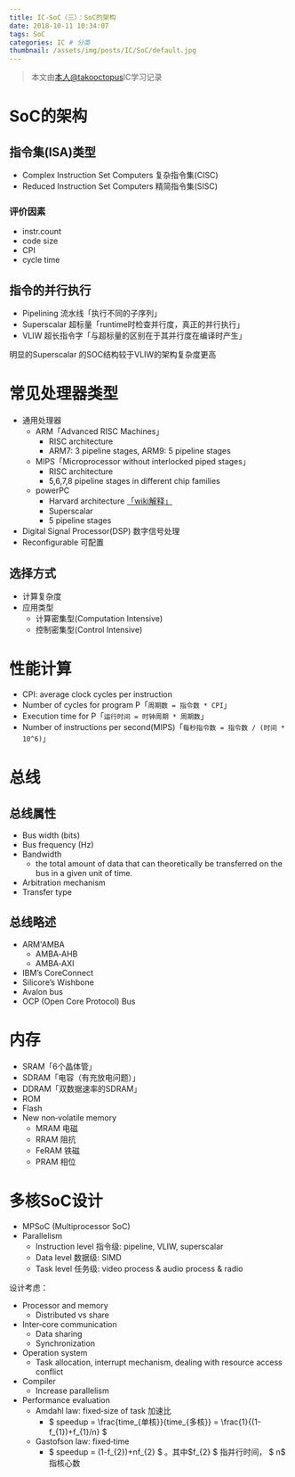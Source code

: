 ```yaml
---
title: IC-SoC（三）：SoC的架构
date: 2018-10-11 10:34:07
tags: SoC
categories: IC # 分类
thumbnail: /assets/img/posts/IC/SoC/default.jpg
---
```


>本文由[本人@takooctopus](https://takooctopus.github.io "たこ焼きのGITHUB")IC学习记录

# SoC的架构

## 指令集(ISA)类型

- Complex Instruction Set Computers 复杂指令集(CISC)
- Reduced Instruction Set Computers 精简指令集(SISC)


### 评价因素

- instr.count
- code size
- CPI
- cycle time


## 指令的并行执行

- Pipelining 流水线「执行不同的子序列」
- Superscalar 超标量「runtime时检查并行度，真正的并行执行」
- VLIW 超长指令字「与超标量的区别在于其并行度在编译时产生」


明显的Superscalar 的SOC结构较于VLIW的架构复杂度更高

# 常见处理器类型

- 通用处理器
    + ARM「Advanced RISC Machines」
        * RISC architecture
        * ARM7: 3 pipeline stages, ARM9: 5 pipeline stages
    + MIPS「Microprocessor without interlocked piped stages」
        * RISC architecture
        * 5,6,7,8 pipeline stages in different chip
families
    + powerPC
        * Harvard architecture [「wiki解释」](https://en.wikipedia.org/wiki/Harvard_architecture)
        * Superscalar
        * 5 pipeline stages
- Digital Signal Processor(DSP) 数字信号处理
- Reconfigurable 可配置


## 选择方式
- 计算复杂度
- 应用类型
    + 计算密集型(Computation Intensive)
    + 控制密集型(Control Intensive)


# 性能计算

- CPI: average clock cycles per instruction
- Number of cycles for program P「`周期数 = 指令数 * CPI`」
- Execution time for P「`运行时间 = 时钟周期 * 周期数`」
- Number of instructions per second(MIPS)「`每秒指令数 = 指令数 / (时间 * 10^6)`」


# 总线

## 总线属性
- Bus width (bits)
- Bus frequency (Hz)
- Bandwidth
    + the total amount of data that can theoretically be transferred on the bus in a given unit of time.
- Arbitration mechanism
- Transfer type


## 总线略述

- ARM'AMBA
    + AMBA‐AHB
    + AMBA‐AXI
- IBM’s CoreConnect
- Silicore’s Wishbone
- Avalon bus
- OCP (Open Core Protocol) Bus


# 内存

- SRAM「6个晶体管」
- SDRAM「电容（有充放电问题）」
- DDRAM「双数据速率的SDRAM」
- ROM
- Flash
- New non‐volatile memory 
    + MRAM 电磁
    + RRAM 阻抗
    + FeRAM 铁磁
    + PRAM 相位


# 多核SoC设计

- MPSoC (Multiprocessor SoC)
- Parallelism
    + Instruction level 指令级: pipeline, VLIW, superscalar
    + Data level 数据级: SIMD
    + Task level 任务级: video process & audio process & radio


设计考虑：
- Processor and memory
    + Distributed vs share
- Inter‐core communication
    + Data sharing
    + Synchronization
- Operation system
    + Task allocation, interrupt mechanism, dealing with resource access conflict
- Compiler
    + Increase parallelism
- Performance evaluation
    + Amdahl law: fixed‐size of task 加速比
        * $ speedup = \frac{time_{单核}}{time_{多核}} = \frac{1}{(1-f_{1})+f_{1}/n} $
    + Gastofson law: fixed‐time
        * $ speedup = (1-f_{2})+nf_{2} $ 。其中$f_{2} $ 指并行时间， $ n$ 指核心数
